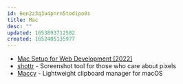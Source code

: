 ```yaml
---
id: 6en2z3q3u4pnrn5todipo0s
title: Mac
desc: ""
updated: 1653893712582
created: 1652405135977
---
```


- [Mac Setup for Web Development [2022]](https://www.robinwieruch.de/mac-setup-web-development/)
- [shottr](https://shottr.cc/) - Screenshot tool for those who care about pixels
- [Maccy](https://github.com/p0deje/Maccy) - Lightweight clipboard manager for macOS
